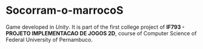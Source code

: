 # Socorram-o-marrocoS

Game developed in *Unity*. It is part of the first college project of **IF793 - PROJETO IMPLEMENTACAO DE JOGOS 2D**, course of Computer Science of Federal University of Pernambuco.
